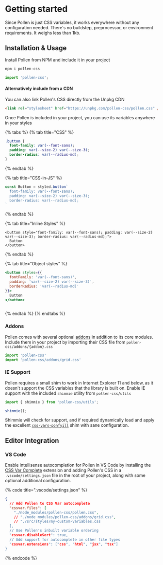 # Getting started

Since Pollen is just CSS variables, it works everywhere without any configuration needed. There's no buildstep, preprocessor, or environment requirements. It weighs less than 1kb.

## Installation & Usage

Install Pollen from NPM and include it in your project

```bash
npm i pollen-css
```

```javascript
import 'pollen-css';
```

#### Alternatively include from a CDN

You can also link Pollen's CSS directly from the Unpkg CDN

```html
<link rel="stylesheet" href="https://unpkg.com/pollen-css/pollen.css" />
```

Once Pollen is included in your project, you can use its variables anywhere in your styles

{% tabs %}
{% tab title="CSS" %}
```css
.button {
  font-family: var(--font-sans);
  padding: var(--size-2) var(--size-3);
  border-radius: var(--radius-md);
}
```
{% endtab %}

{% tab title="CSS-in-JS" %}
```jsx
const Button = styled.button`
  font-family: var(--font-sans);
  padding: var(--size-2) var(--size-3);
  border-radius: var(--radius-md);
`
```
{% endtab %}

{% tab title="Inline Styles" %}
```markup
<button style="font-family: var(--font-sans); padding: var(--size-2) var(--size-3); border-radius: var(--radius-md);">
  Button
</button>
```
{% endtab %}

{% tab title="Object styles" %}
```jsx
<button styles={{ 
  fontFamily: 'var(--font-sans)',
  padding: 'var(--size-2) var(--size-3)',
  borderRadius: 'var(--radius-md)'
}}>
  Button
</button>
  
```
{% endtab %}
{% endtabs %}

### Addons

Pollen comes with several optional [addons](getting-started.md#undefined) in addition to its core modules. Include them in your project by importing their CSS file from `pollen-css/addons/{addon}.css`

```javascript
import 'pollen-css'
import 'pollen-css/addons/grid.css'
```

### IE Support

Pollen requires a small shim to work in Internet Explorer 11 and below, as it doesn't support the CSS variables that the library is built on. Enable IE support with the included `shimmie` utility from `pollen-css/utils`

```javascript
import { shimmie } from 'pollen-css/utils';

shimmie();
```

Shimmie will check for support, and if required dynamically load and apply the excellent [`css-vars-ponfyill`](https://jhildenbiddle.github.io/css-vars-ponyfill/#/) shim with sane configuration.

## Editor Integration

### VS Code

Enable intellisense autocompletion for Pollen in VS Code by installing the [CSS Var Complete](https://marketplace.visualstudio.com/items?itemName=phoenisx.cssvar) extension and adding Pollen's CSS in a `.vscode/settings.json` file in the root of your project, along with some optional additional configuration.

{% code title=".vscode/settings.json" %}
```json
{
  // Add Pollen to CSS Var autocomplete
  "cssvar.files": [
    "./node_modules/pollen-css/pollen.css",
    // "./node_modules/pollen-css/addons/grid.css",
    // "./src/styles/my-custom-variables.css
  ],
  // Use Pollen's inbuilt variable ordering
  "cssvar.disableSort": true,
  // Add support for autocomplete in other file types
  "cssvar.extensions": ["css", "html", "jsx", "tsx"]
}
```
{% endcode %}
